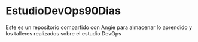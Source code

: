 # EstudioDevOps90Dias
Este es un repositorio compartido con Angie para almacenar lo aprendido y los talleres realizados sobre el estudio DevOps
